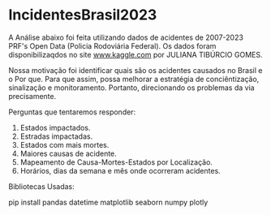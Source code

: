# IncidentesBrasil2023

A Análise abaixo foi feita utilizando dados de acidentes de 2007-2023 PRF's Open Data (Policia Rodoviária Federal). Os dados foram disponibilizaqdos no site www.kaggle.com por JULIANA TIBÚRCIO GOMES.

Nossa motivação foi identificar quais são os acidentes causados no Brasil e o Por que. Para que assim, possa melhorar a estratégia de conciêntização, sinalização e monitoramento. Portanto, direcionando os problemas da via precisamente.

Perguntas que tentaremos responder:
1. Estados impactados.
2. Estradas impactadas.
3. Estados com mais mortes.
4. Maiores causas de acidente.
5. Mapeamento de Causa-Mortes-Estados por Localização.
6. Horários, dias da semana e mês onde ocorreram acidentes.

Bibliotecas Usadas:

pip install pandas datetime matplotlib seaborn numpy plotly

